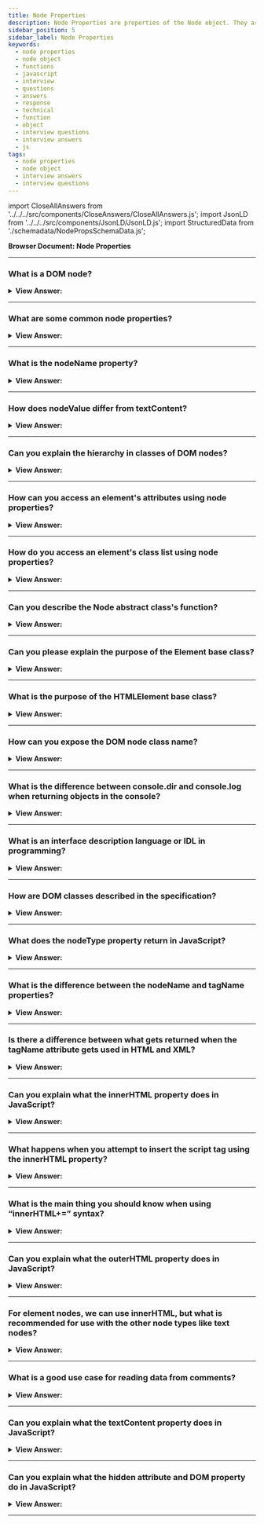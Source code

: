 ```yaml
---
title: Node Properties
description: Node Properties are properties of the Node object. They are used to access the Node object. - JavaScript Interview Questions & Answers
sidebar_position: 5
sidebar_label: Node Properties
keywords:
  - node properties
  - node object
  - functions
  - javascript
  - interview
  - questions
  - answers
  - response
  - technical
  - function
  - object
  - interview questions
  - interview answers
  - js
tags:
  - node properties
  - node object
  - interview answers
  - interview questions
---
```


import CloseAllAnswers from '../../../src/components/CloseAnswers/CloseAllAnswers.js';
import JsonLD from '../../../src/components/JsonLD/JsonLD.js';
import StructuredData from './schemadata/NodePropsSchemaData.js';

<JsonLD data={StructuredData} />

<head>
  <title>Node Properties | JavaScript Frontend Phone Interview</title>
</head>

**Browser Document: Node Properties**

<CloseAllAnswers />

---

### What is a DOM node?

<details>
  <summary><strong>View Answer:</strong></summary>
  <div>
  <div><strong>Interview Response:</strong> A DOM (Document Object Model) node is an object representing a part of an HTML document. This can be elements, attributes, or text. It's the core interface for web page manipulation.
  </div><br />
  <div><strong className="codeExample">Here is a simple JavaScript code example that manipulates DOM nodes:</strong><br /><br />

  <div></div>

```javascript
// Select a DOM node
let node = document.getElementById('myDiv');

// Change its text content
node.textContent = 'New Text';

// Add a new child element
let newElement = document.createElement('p');
newElement.textContent = 'I am a new paragraph!';
node.appendChild(newElement);
```

This code selects a `<div>` element with the id 'myDiv', changes its text, and adds a new `<p>` child node to it.

  </div>
  </div>
</details>

---

### What are some common node properties?

<details>
  <summary><strong>View Answer:</strong></summary>
  <div>
  <div><strong>Interview Response:</strong> Common node properties include nodeName, nodeType, nodeValue, parentNode, childNodes, firstChild, lastChild, nextSibling, and previousSibling.
  </div>
  </div>
</details>

---

### What is the nodeName property?

<details>
  <summary><strong>View Answer:</strong></summary>
  <div>
  <div><strong>Interview Response:</strong> The nodeName property returns the name of a specific node in the DOM, like the tag name for HTML elements or '#text' for text nodes.
  </div><br />
  <div><strong className="codeExample">Code Example:</strong><br /><br />

  <div></div>

Here is a simple JavaScript code example showing how to use the `nodeName` property.

```javascript
// Select a DOM node
let node = document.getElementById('myDiv');

// Log its node name
console.log(node.nodeName);  // Logs: 'DIV'
```

This code selects a `<div>` element with the id 'myDiv' and logs its node name, which is 'DIV'.

  </div>
  </div>
</details>

---

### How does nodeValue differ from textContent?

<details>
  <summary><strong>View Answer:</strong></summary>
  <div>
  <div><strong>Interview Response:</strong> The nodeValue property returns or sets the value of a node. For text nodes, it's the text itself, but for elements, it's null. textContent gets or sets the text inside an element, including its descendants.
  </div><br />
  <div><strong className="codeExample">Code Example:</strong><br /><br />

  <div></div>

Here is a JavaScript code example that shows the difference between `nodeValue` and `textContent`:

```javascript
// Create a new text node
let textNode = document.createTextNode('Hello, World!');

console.log(textNode.nodeValue); // Logs: 'Hello, World!'
console.log(textNode.textContent); // Logs: 'Hello, World!'

// Select an element
let elementNode = document.getElementById('myDiv');

console.log(elementNode.nodeValue); // Logs: null
console.log(elementNode.textContent); // Logs: text content of 'myDiv', including any child elements
```

In this code, both `nodeValue` and `textContent` return the same result for a text node. But for an element, `nodeValue` returns null while `textContent` returns the element's text content.

  </div>
  </div>
</details>

---

### Can you explain the hierarchy in classes of DOM nodes?

<details>
  <summary><strong>View Answer:</strong></summary>
  <div>
  <div><strong>Interview Response:</strong> The DOM hierarchy consists of nodes, organized in a tree structure: Document (root), Element (tags), Text (content), Comment, and Attribute (properties). Parent, child, and sibling relationships connect nodes for traversal and manipulation. Each DOM node belongs to the corresponding built-in class. The root of the hierarchy is EventTarget, inherited by the node, and other DOM nodes inherit from it, such as text, element, and comment nodes.
</div><br />
  <div><strong className="codeExample">Diagram:</strong><br /><br />

  <div></div>

<img src="/img/dom-class-hierarchy.svg" /><br /><br />

</div>

  </div>
</details>

---

### How can you access an element's attributes using node properties?

<details>
  <summary><strong>View Answer:</strong></summary>
  <div>
  <div><strong>Interview Response:</strong> We can use the attributes property to access a live NamedNodeMap of an element's attributes, where each attribute is represented as an Attr node.
</div><br/>

  <div><strong className="codeExample">Code Example:</strong><br /><br />

  <div></div>

```html
<pre test="test"></pre>

<script>
const pre = document.querySelector("pre");
const attrMap = pre.attributes;
const value = attrMap.getNamedItem("test").value;
pre.textContent = `The 'test' attribute contains ${value}.
And 'boum' has ${attrMap["boum"] ? "been" : "not been"} found.`;
</script>
```

  </div>
  </div>
</details>

---

### How do you access an element's class list using node properties?

<details>
  <summary><strong>View Answer:</strong></summary>
  <div>
  <div><strong>Interview Response:</strong> You can access an element's class list using the classList property. For instance, element.classList returns a DOMTokenList object of the class attributes.
</div><br/>

  <div><strong className="codeExample">Code Example:</strong><br /><br />

  <div></div>

```javascript
let element = document.querySelector('.example-class');
let classList = element.classList;

classList.forEach(className => {
    console.log(className);
});
```

  </div>
  </div>
</details>

---

### Can you describe the Node abstract class's function?

<details>
  <summary><strong>View Answer:</strong></summary>
  <div>
  <div><strong>Interview Response:</strong> The Node abstract class represents a single node in the DOM tree, defining shared properties and methods for various node types, facilitating tree traversal, manipulation, and event handling.
</div><br/>
  <div><strong>Technical Response:</strong> Node is also an “abstract” class, serving as a base for DOM nodes. It provides the core tree functionality: parentNode, nextSibling, childNodes, and more (they are getters). Objects of the node class get created. But concrete node classes inherit from it: Text nodes for text nodes, Element nodes for element nodes, and more exotic ones like Comment nodes for comment nodes.
</div>
  </div>
</details>

---

### Can you please explain the purpose of the Element base class?

<details>
  <summary><strong>View Answer:</strong></summary>
  <div>
  <div><strong>Interview Response:</strong> The Element base class represents an HTML element, defining methods and properties for manipulation and interaction. It encapsulates attributes, content, and child elements, while providing access and modification capabilities.<br/><br/>Element is a base class for DOM elements. It provides element-level navigation like nextElementSibling, children and searching methods like getElementsByTagName, querySelector. A browser supports not only HTML, but also XML and SVG. The Element class serves as a base for more specific classes: SVGElement, XMLElement and HTMLElement.
</div>
  </div>
</details>

---

### What is the purpose of the HTMLElement base class?

<details>
  <summary><strong>View Answer:</strong></summary>
  <div>
  <div><strong>Interview Response:</strong> HTMLElement base class represents an HTML-specific element, inheriting from Element. It is inherited by concrete HTML elements such as the HTMLInputElement, HTMLBodyElement, and HTMLAnchorElement classes. It provides properties and methods for styling, form control, and accessibility, tailored to HTML-specific behaviors and attributes.<br /><br />
  <strong>Additional Information:</strong><br /><br />
  <ul>
    <li>HTMLInputElement is the class for &#8249;input&#8250; elements.</li>
    <li>HTMLBodyElement is the class for &#8249;body&#8250; elements.</li>
    <li>HTMLAnchorElement is the class for &#8249;a&#8250; elements.</li>
  </ul>
</div>
  </div>
</details>

---

### How can you expose the DOM node class name?

<details>
  <summary><strong>View Answer:</strong></summary>
  <div>
  <div><strong>Interview Response:</strong> To see the DOM node class name, we recall that an object usually has the constructor property. It references the class constructor and node.constructor.name is its name, or we can toString it. We can also use instanceof to check the inheritance, which returns a Boolean value.
    </div><br />
  <div><strong className="codeExample">Code Example:</strong><br /><br />

  <div></div>

```js
// Using the Object constructor
console.log(document.body.constructor.name); // HTMLBodyElement

// Built-in toString return value
console.log(document.body); // [object HTMLBodyElement]

// Check to see if its a instanceof of an Element
console.log(document.body instanceof HTMLBodyElement); // true
console.log(document.body instanceof HTMLElement); // true
console.log(document.body instanceof Element); // true
console.log(document.body instanceof Node); // true
console.log(document.body instanceof EventTarget); // true
```

  </div>
  </div>
</details>

---

### What is the difference between console.dir and console.log when returning objects in the console?

<details>
  <summary><strong>View Answer:</strong></summary>
  <div>
  <div><strong>Interview Response:</strong> In brief, console.log displays a string representation of an object, while console.dir presents an interactive, navigable tree view of object properties, making it easier to explore object structure.</div><br />
  <div><strong>Technical Response:</strong> Most browsers allow two commonly used commands in their development tools: console.log and console.dir. Their arguments get printed on the console. These instructions typically have the same effect on JavaScript objects. However, console.log(elem) displays the element's DOM tree for DOM elements. The element gets shown as a DOM object using console.dir(elem), allowing you to examine its properties.
  </div><br />
  <div><strong className="codeExample">Code Example:</strong><br /><br />

  <div></div>

```js
const obj = { name: 'John', age: 30 };

console.log(obj);  // Output: { name: 'John', age: 30 }
console.dir(obj);  // Output: Object: { name: 'John', age: 30, ... }
```

  </div>
  </div>
</details>

---

### What is an interface description language or IDL in programming?

<details>
  <summary><strong>View Answer:</strong></summary>
  <div>
  <div><strong>Interview Response:</strong> Interface Description Language (IDL) is a formal language used to define interfaces between software components, specifying data types, methods, and structures, enabling cross-language communication and code generation.
    </div><br/>
  <div><strong>Technical Response:</strong> An interface description language or interface definition language (IDL), is a specification language used to describe a software component's application programming interface (API). IDLs describe an interface in a language-independent way, enabling communication between software components that do not share one language, such as those written in C++ and those written in Java.
    </div>
  </div>
</details>

---

### How are DOM classes described in the specification?

<details>
  <summary><strong>View Answer:</strong></summary>
  <div>
  <div><strong>Interview Response:</strong> DOM classes are described in the specification using WebIDL, an interface description language that defines interfaces, methods, properties, and data types, serving as a blueprint for DOM API implementations.
    </div><br />
  <div><strong className="codeExample">Code Example:</strong><br /><br />

  <div></div>

```js
// Define HTMLInputElement
// The colon ":" means that HTMLInputElement inherits from HTMLElement
interface HTMLInputElement: HTMLElement {
  // here go properties and methods of <input> elements

  // "DOMString" means that the value of a property is a string
  attribute DOMString accept;
  attribute DOMString alt;
  attribute DOMString autocomplete;
  attribute DOMString value;

  // boolean value property (true/false)
  attribute boolean autofocus;
  //...
  // now the method: "void" means that the method returns no value
  void select();
  //...
}

```

  </div>
  </div>
</details>

---

### What does the nodeType property return in JavaScript?

<details>
  <summary><strong>View Answer:</strong></summary>
  <div>
  <div><strong>Interview Response:</strong> The nodeType property in JavaScript returns an integer constant representing the node's type, such as Element (1), Attribute (2), Text (3), Comment (8), or Document (9). There are others listed in the specification: https://dom.spec.whatwg.org/#node
    </div><br />
  <div><strong className="codeExample">Code Example:</strong><br /><br />

  <div></div>

```html
<body>
  <script>
    let elem = document.body;

    // let us examine what it is?
    console.log(elem.nodeType); // 1 => element

    // and the first child is...
    console.log(elem.firstChild.nodeType); // 3 => text

    // for the document object, the type is 9
    console.log(document.nodeType); // 9
  </script>
</body>
```

  </div>
  </div>
</details>

---

### What is the difference between the nodeName and tagName properties?

<details>
  <summary><strong>View Answer:</strong></summary>
  <div>
  <div><strong>Interview Response:</strong> The tagName property exists only for Element nodes. The nodeName gets defined for any Node, but elements mean the same as tagName, and for other node types (text, comment, and more), it has a string with the node type.</div><br />
  <div><strong>Note:</strong> In other words, tagName is only supported by element nodes (as it originates from Element class), while nodeName can say something about other node types.
  </div><br />
  <div><strong>Technical Response:</strong> The contrast gets mirrored in their names, but it is slight. Only Element nodes have the tagName attribute. For each Node, the nodeName gets specified, but elements have the same meaning as tagName, and for other node kinds (text, comment, and more), it has a string with the node type. In other words, tagName only gets used to describe element nodes (since it gets inherited from the Element class), whereas nodeName may be used to describe other node types.
  </div><br />
  <div><strong className="codeExample">Code Example:</strong><br /><br />

  <div></div>

```html
<body>
  <!-- comment -->

  <script>
    // for comment
    console.log(document.body.firstChild.tagName); // undefined (not an element)
    console.log(document.body.firstChild.nodeName); // #comment

    // for document
    console.log(document.tagName); // undefined (not an element)
    console.log(document.nodeName); // #document
  </script>
</body>
```

  </div>
  </div>
</details>

---

### Is there a difference between what gets returned when the tagName attribute gets used in HTML and XML?

<details>
  <summary><strong>View Answer:</strong></summary>
  <div>
  <div><strong>Interview Response:</strong> YES. The browser may handle documents in two ways: HTML and XML. Typically, HTML mode gets used for web pages. When the browser receives an XML document with the header content-type XML/XHTML, XML-mode is activated. In HTML mode, tagName and nodeName always get capitalized. The case is left "as is" in XML mode.</div><br />
  <div><strong>Note:</strong> Nowadays, XML mode is rarely used, but you may come across it in older applications.
  </div><br />
  <div><strong>Technical Response:</strong> Although this may seem trivial, the answer is YES. The browser has two modes of processing documents: HTML and XML. Usually, the HTML-mode gets used for web pages. XML-mode is enabled when the browser receives an XML-document with the header: Content-Type: application/xml+xhtml. In HTML mode tagName/nodeName is always uppercased: it is BODY either for &#8249;body&#8250; or &#8249;BoDy&#8250;. In XML mode, the case gets kept “as is”. Nowadays, XML mode rarely gets used, but you may encounter it in older applications.
  </div>
  </div>
</details>

---

### Can you explain what the innerHTML property does in JavaScript?

<details>
  <summary><strong>View Answer:</strong></summary>
  <div>
  <div><strong>Interview Response:</strong> The innerHTML property allows us to insert data/HTML inside an element as a string. We can also modify it. So, it is one of the most powerful ways to change the page dynamically.
    </div><br />
  <div><strong className="codeExample">Code Example:</strong><br /><br />

  <div></div>

```html
<body>
  <p>A paragraph</p>
  <div>A div</div>

  <script>
    console.log(document.body.innerHTML); // read the current contents
    document.body.innerHTML = 'The new BODY!';
    // replaces and returns The New Body in the HTML
  </script>
</body>
```

  </div>
  </div>
</details>

---

### What happens when you attempt to insert the script tag using the innerHTML property?

<details>
  <summary><strong>View Answer:</strong></summary>
  <div>
  <div><strong>Interview Response:</strong> If innerHTML inserts a &#8249;script&#8250; tag into the document – it becomes a part of HTML as text content but does not execute.
    </div>
  </div>
</details>

---

### What is the main thing you should know when using “innerHTML+=” syntax?

<details>
  <summary><strong>View Answer:</strong></summary>
  <div>
  <div><strong>Interview Response:</strong> When using "innerHTML+=", be aware that it destroys and recreates element content, causing loss of attached event listeners, inefficient performance, and potential security risks from script injection.</div><br />
  <div><strong>Note:</strong> We can append HTML to an element by using elem.innerHTML+="more HTML". But we should be careful about doing it.
  </div><br />
  <div><strong className="codeExample">Code Example:</strong><br /><br />

  <div></div>

**The Problem:**

```js
<!DOCTYPE html>
<html>
<head>
    <title>Example</title>
</head>
<body>
    <div id="myDiv">
        Initial content
    </div>

    <script>
        let div = document.getElementById('myDiv');
        let items = ['Item 1', 'Item 2', 'Item 3'];

        // Incorrect usage: appending content using innerHTML +=
        for (let item of items) {
            div.innerHTML += '<p>' + item + '</p>';
        }
    </script>
</body>
</html>

```

**The Solution:**

To efficiently append content to an element without the issues of using `innerHTML +=`, you can use the `createElement` and `appendChild` methods. Here's an updated code example that demonstrates the recommended approach:

```html
<!DOCTYPE html>
<html>
<head>
    <title>Example</title>
</head>
<body>
    <div id="myDiv">
        Initial content
    </div>

    <script>
        let div = document.getElementById('myDiv');
        let items = ['Item 1', 'Item 2', 'Item 3'];

        // Correct usage: appending content using createElement and appendChild
        for (let item of items) {
            let paragraph = document.createElement('p');
            paragraph.textContent = item;
            div.appendChild(paragraph);
        }
    </script>
</body>
</html>
```

In this updated example, instead of using `innerHTML +=`, we create a new `<p>` element for each item in the array using `createElement`. We set the text content of the paragraph element using `textContent`, and then append it to the `myDiv` element using `appendChild`. This approach avoids the performance and event handling issues associated with `innerHTML +=` and provides a more reliable way to append content to the element.

  </div>
  </div>
</details>

---

### Can you explain what the outerHTML property does in JavaScript?

<details>
  <summary><strong>View Answer:</strong></summary>
  <div>
  <div><strong>Interview Response:</strong> The outerHTML property in JavaScript gets or sets the serialized HTML including the element itself, allowing retrieval and replacement of an element along with its content and attributes.
    </div><br />
  <div><strong>Technical Response:</strong> The element's full HTML gets stored in the outerHTML attribute. This structure is equivalent to innerHTML plus the element itself. Be aware that, unlike innerHTML, writing to outerHTML does not affect the element. Instead, it substitutes it in the DOM. We can write to elem.outerHTML, but this does not modify the element we're writing to ('elem'). Instead, it replaces it with the new HTML. By accessing the DOM, we may obtain pointers to the new items.
    </div><br />
  <div><strong className="codeExample">Code Example:</strong><br /><br />

  <div></div>

```html
<div>Hello, world!</div>

<script>
  let div = document.querySelector('div');

  // replace div.outerHTML with <p>...</p>
  div.outerHTML = '<p>A new element</p>'; // (*)

  // Wow! 'div' is still the same!
  console.log(div.outerHTML); // <div>Hello, world!</div> (**)
</script>
```

  </div>
  </div>
</details>

---

### For element nodes, we can use innerHTML, but what is recommended for use with the other node types like text nodes?

<details>
  <summary><strong>View Answer:</strong></summary>
  <div>
  <div><strong>Interview Response:</strong> For text nodes, we use the nodeValue or textContent properties, which enable getting or setting the content of text and comment nodes, without parsing or rendering HTML.</div><br />
  <div><strong>Technical Response:</strong> The innerHTML attribute applies exclusively to element nodes. Other node kinds, such as text nodes, have an equivalent: nodeValue and data properties. These two are nearly identical in terms of practical usage, with just minor specification changes. As a result, we should utilize the data property because it is easier to implement.
  </div><br />
  <div><strong className="codeExample">Code Example:</strong><br /><br />

  <div></div>

```html
<body>
  Hello JavaScript
  <!-- My Comment -->
  <script>
    let text = document.body.firstChild;
    console.log(text.data); // returns Hello JavaScript

    let comment = text.nextSibling;
    console.log(comment.data); // returns My Comment
  </script>
</body>
```

  </div>
  </div>
</details>

---

### What is a good use case for reading data from comments?

<details>
  <summary><strong>View Answer:</strong></summary>
  <div>
  <div><strong>Interview Response:</strong> A good use case for reading data from comments is extracting metadata, such as version information or instructions, from HTML templates or application source code for diagnostics or documentation.
    </div><br />
  <div><strong className="codeExample">Code Example:</strong><br /><br />

  <div></div>

```html
<!-- if isAdmin -->
<div>Welcome, Admin!</div>
<!-- /if -->
```

  </div>
  </div>
</details>

---

### Can you explain what the textContent property does in JavaScript?

<details>
  <summary><strong>View Answer:</strong></summary>
  <div>
  <div><strong>Interview Response:</strong> The textContent property in JavaScript gets or sets the text content of a node and its descendants, allowing manipulation of element content without parsing HTML or exposing HTML tags.Writing to textContent is much more helpful because it allows us to write text the “secure way”.
    </div><br />
  <div><strong>Technical Response:</strong> The textContent provides access to the text inside the element: only text, minus all &#8249;tags&#8250;. In practice, reading such text is rarely needed. Writing to textContent is much more helpful because it allows us to write text the “secure way”.
    </div><br />
  <div><strong className="codeExample">Code Example:</strong><br /><br />

  <div></div>

```html
<div id="elem1"></div>
<div id="elem2"></div>

<script>
  let name = prompt("What's your name?", '<b>Winnie-the-Pooh!</b>');

  elem1.innerHTML = name; // Winnie-the-Pooh!
  elem2.textContent = name; // <b>Winnie-the-Pooh!</b>
</script>
```

  </div>
  </div>
</details>

---

### Can you explain what the hidden attribute and DOM property do in JavaScript?

<details>
  <summary><strong>View Answer:</strong></summary>
  <div>
  <div><strong>Interview Response:</strong> The hidden attribute and DOM property in JavaScript control an element's visibility, hiding it from rendering when set to true, without affecting layout or functionality, it's useful for toggling content in the browser. Technically, hidden works the same as style="display:none". But it’s shorter to write.
    </div><br />
  <div><strong className="codeExample">Code Example:</strong><br /><br />

  <div></div>

```html
<div>Both divs below are hidden</div>

<!-- hidden attribute -->
<div hidden>With the attribute "hidden"</div>

<div id="elem">JavaScript assigned the property "hidden"</div>

<script>
  elem.hidden = true; // <- hidden DOM property
</script>
```

  </div>
  </div>
</details>

---
